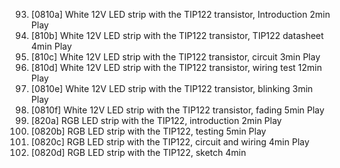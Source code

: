 93. [0810a] White 12V LED strip with the TIP122 transistor, Introduction
    2min
    Play
94. [810b] White 12V LED strip with the TIP122 transistor, TIP122 datasheet
    4min
    Play
95. [810c] White 12V LED strip with the TIP122 transistor, circuit
    3min
    Play
96. [810d] White 12V LED strip with the TIP122 transistor, wiring test
    12min
    Play
97. [0810e] White 12V LED strip with the TIP122 transistor, blinking
    3min
    Play
98. [0810f] White 12V LED strip with the TIP122 transistor, fading
    5min
    Play
99. [820a] RGB LED strip with the TIP122, introduction
    2min
    Play
100.  [0820b] RGB LED strip with the TIP122, testing
      5min
      Play
101.  [0820c] RGB LED strip with the TIP122, circuit and wiring
      4min
      Play
102.  [0820d] RGB LED strip with the TIP122, sketch
      4min
